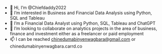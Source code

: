 - 👋 Hi, I’m @Chiefdaddy2022
- 👀 I’m interested in Business and Financial Data Analysis using Python, SQL and Tableau
- 🌱 I’m a Financial Data Analyst using Python, SQL, Tableau and ChatGPT
- 💞️ I’m looking to collaborate on analytics projects in the area of business, finance and investment either as a freelancer or paid employment
- 📫 I can be reached chinedumabinyenwagbara@gmail.com or chinedumabinyenwagbara.carrd.co

<!---
Chiefdaddy2022/Chiefdaddy2022 is a ✨ special ✨ repository because its `README.md` (this file) appears on your GitHub profile.
You can click the Preview link to take a look at your changes.
--->
